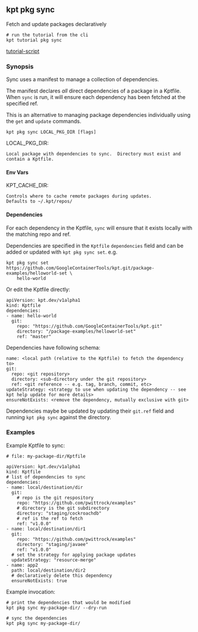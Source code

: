 ## kpt pkg sync

Fetch and update packages declaratively

<link rel="stylesheet" type="text/css" href="/kpt/gifs/asciinema-player.css" />
<asciinema-player src="/kpt/gifs/pkg-sync.cast" speed="1" theme="solarized-dark" cols="100" rows="26" font-size="medium" idle-time-limit="1"></asciinema-player>
<script src="/kpt/gifs/asciinema-player.js"></script>

    # run the tutorial from the cli
    kpt tutorial pkg sync

[tutorial-script]

### Synopsis

Sync uses a manifest to manage a collection of dependencies.

The manifest declares *all* direct dependencies of a package in a Kptfile.
When `sync` is run, it will ensure each dependency has been fetched at the
specified ref.

This is an alternative to managing package dependencies individually using
the `get` and `update` commands.

    kpt pkg sync LOCAL_PKG_DIR [flags]

  LOCAL_PKG_DIR:

    Local package with dependencies to sync.  Directory must exist and contain a Kptfile.

#### Env Vars

  KPT_CACHE_DIR:

    Controls where to cache remote packages during updates.
    Defaults to ~/.kpt/repos/

#### Dependencies

For each dependency in the Kptfile, `sync` will ensure that it exists locally with the
matching repo and ref.

Dependencies are specified in the `Kptfile` `dependencies` field and can be added or updated
with `kpt pkg sync set`.  e.g.

    kpt pkg sync set https://github.com/GoogleContainerTools/kpt.git/package-examples/helloworld-set \
        hello-world

Or edit the Kptfile directly:

    apiVersion: kpt.dev/v1alpha1
    kind: Kptfile
    dependencies:
    - name: hello-world
      git:
        repo: "https://github.com/GoogleContainerTools/kpt.git"
        directory: "/package-examples/helloworld-set"
        ref: "master"

Dependencies have following schema:

    name: <local path (relative to the Kptfile) to fetch the dependency to>
    git:
      repo: <git repository>
      directory: <sub-directory under the git repository>
      ref: <git reference -- e.g. tag, branch, commit, etc>
    updateStrategy: <strategy to use when updating the dependency -- see kpt help update for more details>
    ensureNotExists: <remove the dependency, mutually exclusive with git>

Dependencies maybe be updated by updating their `git.ref` field and running `kpt pkg sync`
against the directory.

### Examples

  Example Kptfile to sync:

    # file: my-package-dir/Kptfile

    apiVersion: kpt.dev/v1alpha1
    kind: Kptfile
    # list of dependencies to sync
    dependencies:
    - name: local/destination/dir
      git:
        # repo is the git respository
        repo: "https://github.com/pwittrock/examples"
        # directory is the git subdirectory
        directory: "staging/cockroachdb"
        # ref is the ref to fetch
        ref: "v1.0.0"
    - name: local/destination/dir1
      git:
        repo: "https://github.com/pwittrock/examples"
        directory: "staging/javaee"
        ref: "v1.0.0"
      # set the strategy for applying package updates
      updateStrategy: "resource-merge"
    - name: app2
      path: local/destination/dir2
      # declaratively delete this dependency
      ensureNotExists: true

  Example invocation:

    # print the dependencies that would be modified
    kpt pkg sync my-package-dir/ --dry-run

    # sync the dependencies
    kpt pkg sync my-package-dir/

[tutorial-script]: ../gifs/pkg-sync.sh
